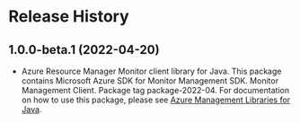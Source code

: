 # Release History

## 1.0.0-beta.1 (2022-04-20)

- Azure Resource Manager Monitor client library for Java. This package contains Microsoft Azure SDK for Monitor Management SDK. Monitor Management Client. Package tag package-2022-04. For documentation on how to use this package, please see [Azure Management Libraries for Java](https://aka.ms/azsdk/java/mgmt).
